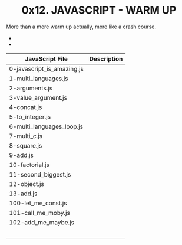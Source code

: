 <h1 align="center">0x12. JAVASCRIPT - WARM UP</h1>

More than a mere warm up actually, more like a crash course.
<ul>
<li></li>
<li></li>
</ul>

|JavaScript File| Description|
|--- |---|
|0-javascript_is_amazing.js||
|1-multi_languages.js||
|2-arguments.js||
|3-value_argument.js||
|4-concat.js||
|5-to_integer.js||
|6-multi_languages_loop.js||
|7-multi_c.js||
|8-square.js||
|9-add.js||
|10-factorial.js||
|11-second_biggest.js||
|12-object.js||
|13-add.js||
|100-let_me_const.js||
|101-call_me_moby.js||
|102-add_me_maybe.js||
|||
|||
|||
|||
|||